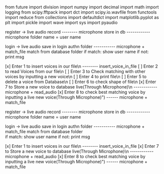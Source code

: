 
from future import division import numpy import decimal import math import logging from scipy.fftpack import dct import scipy.io.wavfile from functools import reduce from collections import defaultdict import matplotlib.pyplot as plt import pickle import wave import sys import pyaudio

register -> live audio record -------- microphone store in db ------------ microphone folder name = user name

login -> live audio save in login authn folder ----------- microphone + match_file match from database folder
if match: show user name if not: print msg

[x] Enter 1 to insert voices in our file\n -------- insert_voice_in_file [ ] Enter 2 to read Voices from our file\n [ ] Enter 3 to Check matching with other voices by inputting a new voice\n [ ] Enter 4 to print file\n [ ] Enter 5 to delete a voice from Database\n [ ] Enter 6 to check shape of file\n [x] Enter 7 to Store a new voice to database live(Through Microphone)\n ------------ microphone + read_audio [x] Enter 8 to check best matching voice by inputting a live new voice(Through Microphone)") ------ microphone + match_file


register ->
	live audio record -------- microphone
	store in db ------------ microphone
	folder name = user name

login ->
	live audio
	save in login authn folder ----------- microphone + match_file
	match from database folder    
		if match: show user name
		if not: print msg


[x]    Enter 1 to insert voices in our file\n  -------- insert_voice_in_file
[x]    Enter 7 to Store a new voice to database live(Through Microphone)\n ------------ microphone + read_audio
[x]    Enter 8 to check best matching voice by inputting a live new voice(Through Microphone)")  ------ microphone + match_file